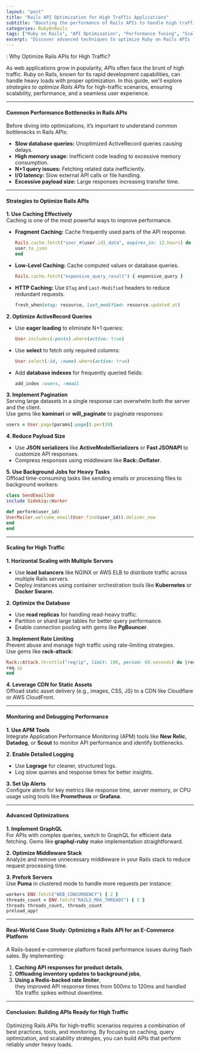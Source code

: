 ```yaml
---
layout: "post"
title: "Rails API Optimization for High Traffic Applications"
subtitle: "Boosting the performance of Rails APIs to handle high traffic and scale efficiently"
categories: RubyOnRails
tags: ["Ruby on Rails", "API Optimization", "Performance Tuning", "Scalability", "High Traffic", "Backend Development"]
excerpt: "Discover advanced techniques to optimize Ruby on Rails APIs for high-traffic applications. Learn strategies for caching, database tuning, and reducing response times."
---
```


: Why Optimize Rails APIs for High Traffic?

As web applications grow in popularity, APIs often face the brunt of high traffic. Ruby on Rails, known for its rapid development capabilities, can handle heavy loads with proper optimization. In this guide, we'll explore *strategies to optimize Rails APIs* for high-traffic scenarios, ensuring scalability, performance, and a seamless user experience.

---

#### Common Performance Bottlenecks in Rails APIs

Before diving into optimizations, it’s important to understand common bottlenecks in Rails APIs:
- **Slow database queries:** Unoptimized ActiveRecord queries causing delays.
- **High memory usage:** Inefficient code leading to excessive memory consumption.
- **N+1 query issues:** Fetching related data inefficiently.
- **I/O latency:** Slow external API calls or file handling.
- **Excessive payload size:** Large responses increasing transfer time.

---

#### Strategies to Optimize Rails APIs

**1. Use Caching Effectively**  
Caching is one of the most powerful ways to improve performance.

- **Fragment Caching:** Cache frequently used parts of the API response.  
  ```ruby
  Rails.cache.fetch("user_#{user.id}_data", expires_in: 12.hours) do
  user.to_json
  end
  ```

- **Low-Level Caching:** Cache computed values or database queries.  
  ```ruby
  Rails.cache.fetch("expensive_query_result") { expensive_query }
  ```

- **HTTP Caching:** Use `ETag` and `Last-Modified` headers to reduce redundant requests.  
  ```ruby
  fresh_when(etag: resource, last_modified: resource.updated_at)
  ```

**2. Optimize ActiveRecord Queries**
- Use **eager loading** to eliminate N+1 queries:  
  ```ruby
  User.includes(:posts).where(active: true)
  ```

- Use **select** to fetch only required columns:  
  ```ruby
  User.select(:id, :name).where(active: true)
  ```

- Add **database indexes** for frequently queried fields:  
  ```ruby
  add_index :users, :email
  ```

**3. Implement Pagination**  
Serving large datasets in a single response can overwhelm both the server and the client.  
Use gems like **kaminari** or **will_paginate** to paginate responses:  
```ruby
users = User.page(params[:page]).per(20)
```

**4. Reduce Payload Size**
- Use **JSON serializers** like **ActiveModelSerializers** or **Fast JSONAPI** to customize API responses.
- Compress responses using middleware like **Rack::Deflater**.

**5. Use Background Jobs for Heavy Tasks**  
Offload time-consuming tasks like sending emails or processing files to background workers:  
```ruby
class SendEmailJob
include Sidekiq::Worker

def perform(user_id)
UserMailer.welcome_email(User.find(user_id)).deliver_now
end
end
```

---

#### Scaling for High Traffic

**1. Horizontal Scaling with Multiple Servers**
- Use **load balancers** like NGINX or AWS ELB to distribute traffic across multiple Rails servers.
- Deploy instances using container orchestration tools like **Kubernetes** or **Docker Swarm**.

**2. Optimize the Database**
- Use **read replicas** for handling read-heavy traffic.
- Partition or shard large tables for better query performance.
- Enable connection pooling with gems like **PgBouncer**.

**3. Implement Rate Limiting**  
Prevent abuse and manage high traffic using rate-limiting strategies.  
Use gems like **rack-attack**:  
```ruby
Rack::Attack.throttle("req/ip", limit: 100, period: 60.seconds) do |req|
req.ip
end
```

**4. Leverage CDN for Static Assets**  
Offload static asset delivery (e.g., images, CSS, JS) to a CDN like Cloudflare or AWS CloudFront.

---

#### Monitoring and Debugging Performance

**1. Use APM Tools**  
Integrate Application Performance Monitoring (APM) tools like **New Relic**, **Datadog**, or **Scout** to monitor API performance and identify bottlenecks.

**2. Enable Detailed Logging**
- Use **Lograge** for cleaner, structured logs.
- Log slow queries and response times for better insights.

**3. Set Up Alerts**  
Configure alerts for key metrics like response time, server memory, or CPU usage using tools like **Prometheus** or **Grafana**.

---

#### Advanced Optimizations

**1. Implement GraphQL**  
For APIs with complex queries, switch to GraphQL for efficient data fetching. Gems like **graphql-ruby** make implementation straightforward.

**2. Optimize Middleware Stack**  
Analyze and remove unnecessary middleware in your Rails stack to reduce request processing time.

**3. Prefork Servers**  
Use **Puma** in clustered mode to handle more requests per instance:  
```ruby
workers ENV.fetch("WEB_CONCURRENCY") { 2 }
threads_count = ENV.fetch("RAILS_MAX_THREADS") { 5 }
threads threads_count, threads_count
preload_app!
```

---

#### Real-World Case Study: Optimizing a Rails API for an E-Commerce Platform

A Rails-based e-commerce platform faced performance issues during flash sales. By implementing:
1. **Caching API responses for product details**,
2. **Offloading inventory updates to background jobs**,
3. **Using a Redis-backed rate limiter**,  
   they improved API response times from 500ms to 120ms and handled 10x traffic spikes without downtime.

---

#### Conclusion: Building APIs Ready for High Traffic

Optimizing Rails APIs for high-traffic scenarios requires a combination of best practices, tools, and monitoring. By focusing on caching, query optimization, and scalability strategies, you can build APIs that perform reliably under heavy loads.
